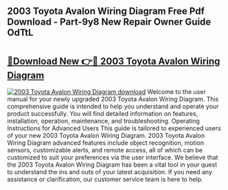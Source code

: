 ## 2003 Toyota Avalon Wiring Diagram Free Pdf Download - Part-9y8 New Repair Owner Guide OdTtL

# <h2><a href="http://dfrhis6.blite.top/?on=2003+Toyota+Avalon+Wiring+Diagram">🔗Download New 👉🔴 2003 Toyota Avalon Wiring Diagram</a></h2>

[![2003 Toyota Avalon Wiring Diagram download](https://i.imgur.com/lujVjoI.png)](http://dfrhis6.blite.top/?on=2003+Toyota+Avalon+Wiring+Diagram)
Welcome to the user manual for your newly upgraded 2003 Toyota Avalon Wiring Diagram. This comprehensive guide is intended to help you understand and operate your product successfully. You will find detailed information on features, installation, operation, maintenance, and troubleshooting. Operating Instructions for Advanced Users This guide is tailored to experienced users of your new 2003 Toyota Avalon Wiring Diagram. 2003 Toyota Avalon Wiring Diagram advanced features include object recognition, motion sensors, customizable alerts, and remote access, all of which can be customized to suit your preferences via the user interface. We believe that the 2003 Toyota Avalon Wiring Diagram has been a vital tool in your quest to understand the ins and outs of your latest acquisition. If you need any assistance or clarification, our customer service team is here to help.
